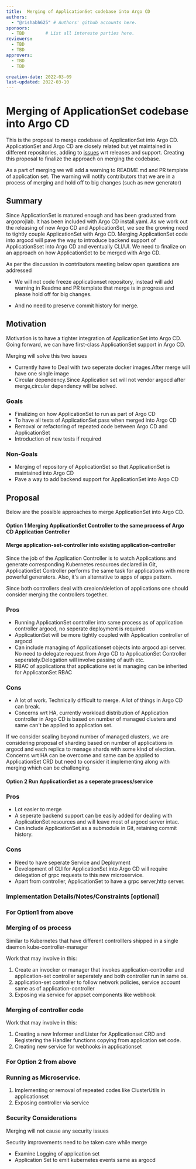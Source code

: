 ```yaml
---
title:  Merging of ApplicationSet codebase into Argo CD
authors:
  - "@rishabh625" # Authors' github accounts here.
sponsors:
  - TBD        # List all intereste parties here.
reviewers:
  - TBD
  - TBD
approvers:
  - TBD
  - TBD

creation-date: 2022-03-09
last-updated: 2022-03-10
---
```


# Merging of ApplicationSet codebase into Argo CD

This is the proposal to merge codebase of ApplicationSet into Argo CD. ApplicationSet and Argo CD are closely related but yet maintained in different repositories, adding to [issues](https://github.com/argoproj/applicationset/issues/528) wrt releases and support. Creating this proposal to finalize the approach on merging the codebase.

As a part of merging we will add a warning to README.md and PR template of application set. The warning will notify contributors that we are in a process of merging and hold off to big changes (such as new generator)

<!-- ## Open Questions [optional]

 Before starting need to close open PR's of application set and freeze for no more PR's?

1) merge applicationset v0.4.0 into argo cd
2) make sure it works
3) freeze PRs
4) merge changes made to applicationset controller after v0.4.0
5) close PRs with a message indicating they can be re-opened in argo cd repo


While merging need to preserve commit history? 
-->
## Summary

Since ApplicationSet is matured enough and has been graduated from argoprojlab. It has been included with Argo CD install.yaml. As we work out the releasing of new Argo CD and ApplicationSet, we see the growing need to tightly couple ApplicationSet with Argo CD. Merging ApplicationSet code into argocd will pave the way to introduce backend support of ApplicationSset into Argo CD and eventually CLI/UI. We need to finalize on an approach on how ApplicationSet to be merged with Argo CD.

As per the discussion in contributors meeting below open questions are addressed
- We will not code freeze applicationset repository, instead will add warning in Readme and PR template that merge is in progress and please hold off for big changes.

- And no need to preserve commit history for merge.

## Motivation

Motivation is to have a tighter integration of ApplicationSet into Argo CD. Going forward, we can have first-class ApplicationSet support in Argo CD.

Merging will solve this two issues
- Currently have to Deal with two seperate docker images.After merge will have one single image
- Circular dependency.Since Application set will not vendor argocd after merge,circular dependency will be solved.

### Goals

- Finalizing on how ApplicationSet to run as part of Argo CD
- To have all tests of ApplicationSet pass when merged into Argo CD
- Removal or refactoring of repeated code between Argo CD and ApplicationSet
- Introduction of new tests if required 

### Non-Goals

 - Merging of repository of ApplicationSet so that ApplicationSet is maintained into Argo CD
 - Pave a way to add backend support for ApplicationSet into Argo CD

## Proposal

Below are the possible approaches to merge ApplicationSet into Argo CD.

#### Option 1 Merging ApplicationSet Controller to the same process of Argo CD Application Controller

#### Merge application-set-controller into existing application-controller 

Since the job of the Application Controller is to watch Applications and generate corresponding Kubernetes resources declared in Git, ApplicationSet Controller performs the same task for applications with more powerful generators. Also, it's an alternative to apps of apps pattern.

Since both controllers deal with creaion/deletion of applications one should consider merging the controllers together.
### Pros 
-  Running ApplicationSet controller into same process as of application controller argocd, no seperate deployment is required
-  ApplicationSet will be more tightly coupled with Application controller of argocd
-  Can include managing of Applicationset objects into argocd api server. No need to delegate request from Argo CD to ApplicationSet Controller seperately.Delegation will involve passing of auth etc.
-  RBAC of applications that applicatione set is managing can be inherited for ApplicatonSet RBAC

### Cons
- A lot of work. Technically difficult to merge. A lot of things in Argo CD can break.
- Concerns wrt HA, currently workload distribution of Application controller in Argo CD is based on number of managed clusters and same can't be applied to application set. 

If we consider scaling beyond number of managed clusters, we are considering proposal of sharding based on number of applications in argocd and each replica to manage shards with some kind of election. Concerns wrt HA can be overcome and same can be applied to ApplicationSet CRD  but need to consider it implementing along with merging which can be challenging.


#### Option 2 Run ApplicationSet as a seperate process/service

### Pros
- Lot easier to merge
- A seperate backend support can be easily added for dealing with ApplicationSet resources and will leave most of argocd server intac.
- Can include ApplicationSet as a submodule in Git, retaining commit history.

### Cons
- Need to have seperate Service and Deployment
- Development of CLI for ApplicationSet into Argo CD will require delegation of grpc requests to this new microservice.
- Apart from controller, ApplicationSet to have a grpc server,http server.


 ### Implementation Details/Notes/Constraints [optional]

### For Option1  from above

### Merging of os process

Similar to Kubernetes that have different controlllers shipped in a single daemon kube-controller-manager

Work that may involve in this:

1) Create an invocker or manager that invokes application-controller and application-set controller seperately and both controller run in same os.
2) application-set controller to follow network policies, service account same as of application-controller
3) Exposing via service for appset components like webhook

### Merging of controller code

Work that may involve in this:

1) Creating a new Informer and Lister for Applicationset CRD and Registering the Handler functions copying from application set code.
2) Creating new service for webhooks in applicationset

### For Option 2 from above

### Running as Microservice.

1) Implementing or removal of repeated codes
like ClusterUtils in applicationset
2) Exposing controller via service


### Security Considerations

Merging will not cause any security issues 

Security improvements need to be taken care while merge
- Examine Logging of application set 
- Application Set to emit kubernetes events same as argocd

<!-- ### Risks and Mitigations

What are the risks of this proposal and how do we mitigate. Think broadly. 

For example, consider
both security and how this will impact the larger Kubernetes ecosystem.

Consider including folks that also work outside your immediate sub-project.


### Upgrade / Downgrade Strategy

If applicable, how will the component be upgraded and downgraded? Make sure this is in the test
plan.

Consider the following in developing an upgrade/downgrade strategy for this enhancement:

- What changes (in invocations, configurations, API use, etc.) is an existing cluster required to
  make on upgrade in order to keep previous behavior?
- What changes (in invocations, configurations, API use, etc.) is an existing cluster required to
  make on upgrade in order to make use of the enhancement?

## Drawbacks

The idea is to find the best form of an argument why this enhancement should _not_ be implemented.

## Alternatives

Similar to the `Drawbacks` section the `Alternatives` section is used to highlight and record other
possible approaches to delivering the value proposed by an enhancement. -->
